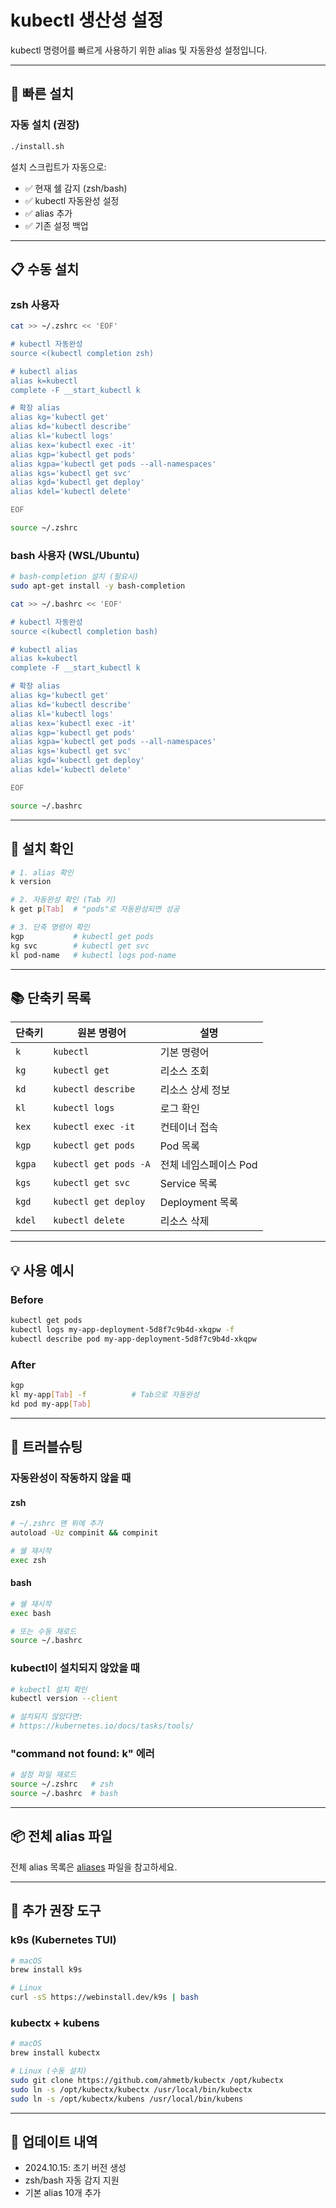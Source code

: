 # kubectl 생산성 설정

kubectl 명령어를 빠르게 사용하기 위한 alias 및 자동완성 설정입니다.

---

## 🚀 빠른 설치

### 자동 설치 (권장)
```bash
./install.sh
```

설치 스크립트가 자동으로:
- ✅ 현재 쉘 감지 (zsh/bash)
- ✅ kubectl 자동완성 설정
- ✅ alias 추가
- ✅ 기존 설정 백업

---

## 📋 수동 설치

### zsh 사용자
```bash
cat >> ~/.zshrc << 'EOF'

# kubectl 자동완성
source <(kubectl completion zsh)

# kubectl alias
alias k=kubectl
complete -F __start_kubectl k

# 확장 alias
alias kg='kubectl get'
alias kd='kubectl describe'
alias kl='kubectl logs'
alias kex='kubectl exec -it'
alias kgp='kubectl get pods'
alias kgpa='kubectl get pods --all-namespaces'
alias kgs='kubectl get svc'
alias kgd='kubectl get deploy'
alias kdel='kubectl delete'

EOF

source ~/.zshrc
```

### bash 사용자 (WSL/Ubuntu)
```bash
# bash-completion 설치 (필요시)
sudo apt-get install -y bash-completion

cat >> ~/.bashrc << 'EOF'

# kubectl 자동완성
source <(kubectl completion bash)

# kubectl alias
alias k=kubectl
complete -F __start_kubectl k

# 확장 alias
alias kg='kubectl get'
alias kd='kubectl describe'
alias kl='kubectl logs'
alias kex='kubectl exec -it'
alias kgp='kubectl get pods'
alias kgpa='kubectl get pods --all-namespaces'
alias kgs='kubectl get svc'
alias kgd='kubectl get deploy'
alias kdel='kubectl delete'

EOF

source ~/.bashrc
```

---

## 🧪 설치 확인

```bash
# 1. alias 확인
k version

# 2. 자동완성 확인 (Tab 키)
k get p[Tab]  # "pods"로 자동완성되면 성공

# 3. 단축 명령어 확인
kgp           # kubectl get pods
kg svc        # kubectl get svc
kl pod-name   # kubectl logs pod-name
```

---

## 📚 단축키 목록

| 단축키 | 원본 명령어 | 설명 |
|--------|------------|------|
| `k` | `kubectl` | 기본 명령어 |
| `kg` | `kubectl get` | 리소스 조회 |
| `kd` | `kubectl describe` | 리소스 상세 정보 |
| `kl` | `kubectl logs` | 로그 확인 |
| `kex` | `kubectl exec -it` | 컨테이너 접속 |
| `kgp` | `kubectl get pods` | Pod 목록 |
| `kgpa` | `kubectl get pods -A` | 전체 네임스페이스 Pod |
| `kgs` | `kubectl get svc` | Service 목록 |
| `kgd` | `kubectl get deploy` | Deployment 목록 |
| `kdel` | `kubectl delete` | 리소스 삭제 |

---

## 💡 사용 예시

### Before
```bash
kubectl get pods
kubectl logs my-app-deployment-5d8f7c9b4d-xkqpw -f
kubectl describe pod my-app-deployment-5d8f7c9b4d-xkqpw
```

### After
```bash
kgp
kl my-app[Tab] -f          # Tab으로 자동완성
kd pod my-app[Tab]
```

---

## 🔧 트러블슈팅

### 자동완성이 작동하지 않을 때

#### zsh
```bash
# ~/.zshrc 맨 위에 추가
autoload -Uz compinit && compinit

# 쉘 재시작
exec zsh
```

#### bash
```bash
# 쉘 재시작
exec bash

# 또는 수동 재로드
source ~/.bashrc
```

### kubectl이 설치되지 않았을 때
```bash
# kubectl 설치 확인
kubectl version --client

# 설치되지 않았다면:
# https://kubernetes.io/docs/tasks/tools/
```

### "command not found: k" 에러
```bash
# 설정 파일 재로드
source ~/.zshrc   # zsh
source ~/.bashrc  # bash
```

---

## 📦 전체 alias 파일

전체 alias 목록은 [aliases](aliases) 파일을 참고하세요.

---

## 🎯 추가 권장 도구

### k9s (Kubernetes TUI)
```bash
# macOS
brew install k9s

# Linux
curl -sS https://webinstall.dev/k9s | bash
```

### kubectx + kubens
```bash
# macOS
brew install kubectx

# Linux (수동 설치)
sudo git clone https://github.com/ahmetb/kubectx /opt/kubectx
sudo ln -s /opt/kubectx/kubectx /usr/local/bin/kubectx
sudo ln -s /opt/kubectx/kubens /usr/local/bin/kubens
```

---

## 📝 업데이트 내역

- 2024.10.15: 초기 버전 생성
- zsh/bash 자동 감지 지원
- 기본 alias 10개 추가
